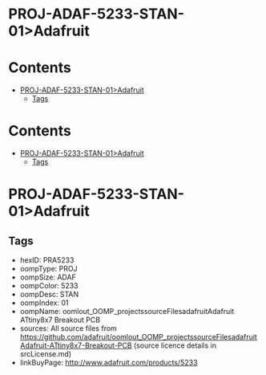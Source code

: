 
PROJ-ADAF-5233-STAN-01>Adafruit
===============================

Contents
========

* [PROJ-ADAF-5233-STAN-01>Adafruit](#proj-adaf-5233-stan-01adafruit)
	* [Tags](#tags)

Contents
========

* [PROJ-ADAF-5233-STAN-01>Adafruit](#proj-adaf-5233-stan-01adafruit)
	* [Tags](#tags)

# PROJ-ADAF-5233-STAN-01>Adafruit

## Tags

- hexID: PRA5233
- oompType: PROJ
- oompSize: ADAF
- oompColor: 5233
- oompDesc: STAN
- oompIndex: 01
- oompName: oomlout_OOMP_projectssourceFilesadafruitAdafruit ATtiny8x7 Breakout PCB
- sources: All source files from https://github.com/adafruit/oomlout_OOMP_projectssourceFilesadafruitAdafruit-ATtiny8x7-Breakout-PCB (source licence details in srcLicense.md)
- linkBuyPage: http://www.adafruit.com/products/5233

